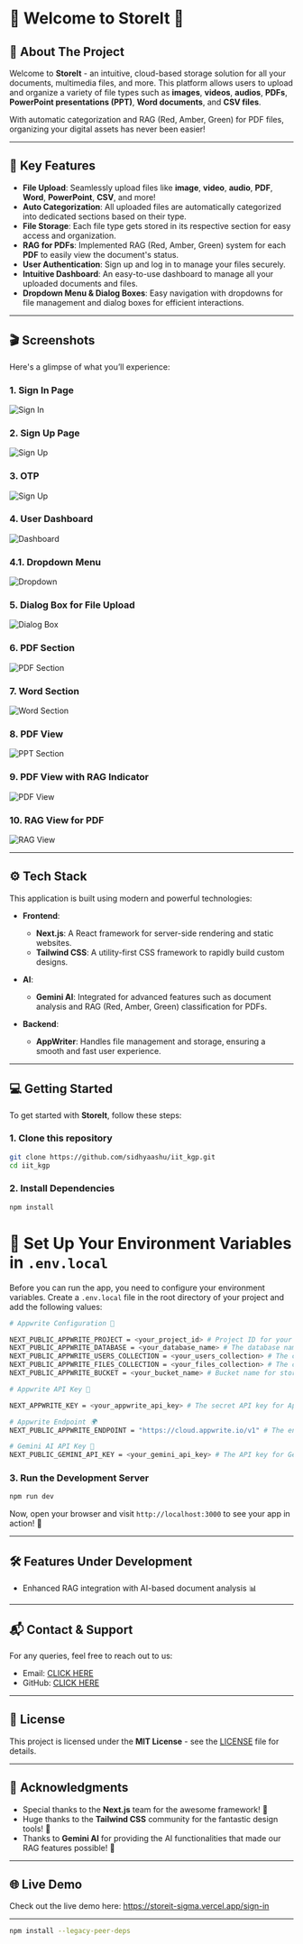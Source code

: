 
# 🎉 Welcome to **StoreIt** 📂

## 🌟 About The Project

Welcome to **StoreIt** - an intuitive, cloud-based storage solution for all your documents, multimedia files, and more. This platform allows users to upload and organize a variety of file types such as **images**, **videos**, **audios**, **PDFs**, **PowerPoint presentations (PPT)**, **Word documents**, and **CSV files**. 

With automatic categorization and RAG (Red, Amber, Green) for PDF files, organizing your digital assets has never been easier!

---

## 🚀 Key Features

- **File Upload**: Seamlessly upload files like **image**, **video**, **audio**, **PDF**, **Word**, **PowerPoint**, **CSV**, and more!
- **Auto Categorization**: All uploaded files are automatically categorized into dedicated sections based on their type.
- **File Storage**: Each file type gets stored in its respective section for easy access and organization.
- **RAG for PDFs**: Implemented RAG (Red, Amber, Green) system for each **PDF** to easily view the document's status.
- **User Authentication**: Sign up and log in to manage your files securely.
- **Intuitive Dashboard**: An easy-to-use dashboard to manage all your uploaded documents and files.
- **Dropdown Menu & Dialog Boxes**: Easy navigation with dropdowns for file management and dialog boxes for efficient interactions.

---

## 🎬 Screenshots

Here's a glimpse of what you’ll experience:

### 1. **Sign In Page**
![Sign In](/public//images/sighin.png)

### 2. **Sign Up Page**
![Sign Up](/public//images/signup.png)

### 3. **OTP**
![Sign Up](/public//images/otp.png)

### 4. **User Dashboard**
![Dashboard](/public//images/dashboard.png)

### 4.1. **Dropdown Menu**
![Dropdown](/public//images/dropdown.png)

### 5. **Dialog Box for File Upload**
![Dialog Box](/public//images/uploading.png)

### 6. **PDF Section**
![PDF Section](/public//images/pdfsection.png)

### 7. **Word Section**
![Word Section](/public//images/doc.png)

### 8. **PDF View**
![PPT Section](/public//images/view.png)

### 9. **PDF View with RAG Indicator**
![PDF View](/public//images/typing.png)

### 10. **RAG View for PDF**
![RAG View](/public//images/output.png)

---

## ⚙️ Tech Stack

This application is built using modern and powerful technologies:

- **Frontend**:
  - **Next.js**: A React framework for server-side rendering and static websites.
  - **Tailwind CSS**: A utility-first CSS framework to rapidly build custom designs.
  
- **AI**:
  - **Gemini AI**: Integrated for advanced features such as document analysis and RAG (Red, Amber, Green) classification for PDFs.
  
- **Backend**:
  - **AppWriter**: Handles file management and storage, ensuring a smooth and fast user experience.

---

## 💻 Getting Started

To get started with **StoreIt**, follow these steps:

### 1. Clone this repository

```bash
git clone https://github.com/sidhyaashu/iit_kgp.git
cd iit_kgp
```

### 2. Install Dependencies

```bash
npm install
```


# 🌟 Set Up Your Environment Variables in `.env.local`

Before you can run the app, you need to configure your environment variables. Create a `.env.local` file in the root directory of your project and add the following values:

```bash
# Appwrite Configuration 📝

NEXT_PUBLIC_APPWRITE_PROJECT = <your_project_id> # Project ID for your Appwrite project
NEXT_PUBLIC_APPWRITE_DATABASE = <your_database_name> # The database name in Appwrite
NEXT_PUBLIC_APPWRITE_USERS_COLLECTION = <your_users_collection> # The collection for user data
NEXT_PUBLIC_APPWRITE_FILES_COLLECTION = <your_files_collection> # The collection where files will be stored
NEXT_PUBLIC_APPWRITE_BUCKET = <your_bucket_name> # Bucket name for storing files

# Appwrite API Key 🔑

NEXT_APPWRITE_KEY = <your_appwrite_api_key> # The secret API key for Appwrite (keep this private)

# Appwrite Endpoint 🌍
NEXT_PUBLIC_APPWRITE_ENDPOINT = "https://cloud.appwrite.io/v1" # The endpoint for Appwrite (this is the default)

# Gemini AI API Key 🤖
NEXT_PUBLIC_GEMINI_API_KEY = <your_gemini_api_key> # The API key for Gemini AI (for RAG and document analysis)
```

### 3. Run the Development Server

```bash
npm run dev
```

Now, open your browser and visit `http://localhost:3000` to see your app in action! 🚀

---

## 🛠️ Features Under Development

- Enhanced RAG integration with AI-based document analysis 📊
---

## 📬 Contact & Support

For any queries, feel free to reach out to us:

- Email: [CLICK HERE](mailto:koushiksarkar74177gmail.com)
- GitHub: [CLICK HERE](https://github.com/koushik777-lab)

---

## 🎨 License

This project is licensed under the **MIT License** - see the [LICENSE](LICENSE) file for details.

---

## 💖 Acknowledgments

- Special thanks to the **Next.js** team for the awesome framework! 🙌
- Huge thanks to the **Tailwind CSS** community for the fantastic design tools! 🎨
- Thanks to **Gemini AI** for providing the AI functionalities that made our RAG features possible! 🤖

---

## 🌐 Live Demo
Check out the live demo here: https://storeit-sigma.vercel.app/sign-in

---

```bash
npm install --legacy-peer-deps
```
